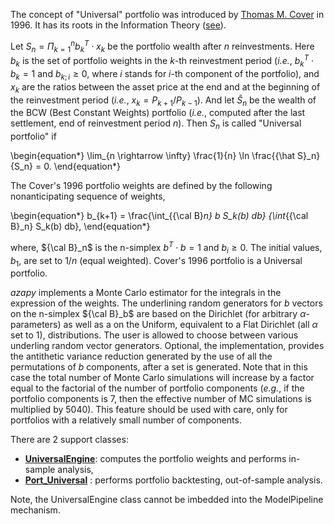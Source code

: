 The concept of "Universal" portfolio was introduced by
[Thomas M. Cover](https://web.mit.edu/6.454/www/www_fall_2001/shaas/universal_portfolios.pdf)
in 1996. It has its roots in the Information Theory
([see](https://www.amazon.com/Elements-Information-Theory-Telecommunications-Processing/dp/0471241954)).

Let $S_n = \Pi_{k=1}^n b_k^T \cdot x_k$ be the portfolio wealth after $n$
reinvestments. Here $b_k$ is the set of portfolio weights in the $k$-th
reinvestment period (*i.e.*, $b_k^T \cdot b_k = 1$ and $b_{k;i} \geq 0$,
where $i$ stands for $i$-th component of the portfolio), and $x_k$ are
the ratios between the asset price at the end and at the beginning of the
reinvestment period (*i.e.*, $x_k = P_{k+1} / P_{k-1}$). And let ${\hat S}_n$
be the wealth of the BCW (Best Constant Weights) portfolio
(*i.e.*, computed after the last settlement, end of reinvestment period $n$).
Then $S_n$ is called
"Universal portfolio" if

\begin{equation*}
  \lim_{n \rightarrow \infty} \frac{1}{n} \ln \frac{{\hat S}_n}{S_n} = 0.
\end{equation*}

The Cover's 1996 portfolio weights are defined by the following
nonanticipating sequence of weights,

\begin{equation*}
  b_{k+1} = \frac{\int_{{\cal B}_n} b S_k(b) db}
  {\int_{{\cal B}_n} S_k(b) db},
\end{equation*}

where,
${\cal B}_n$ is the n-simplex $b^T \cdot b = 1$ and $b_{i} \geq 0$.
The initial values, $b_1$, are set to $1/n$ (equal weighted).
Cover's 1996 portfolio is a Universal portfolio.

*azapy* implements a Monte Carlo estimator for the integrals in the
expression of the weights. The
underlining random generators for $b$ vectors on the n-simplex
${\cal B}_b$ are based on the Dirichlet (for arbitrary $\alpha$-parameters)
as well as a on the Uniform,
equivalent to a Flat Dirichlet (all $\alpha$ set to $1$),
distributions. The user is allowed to choose between various underling
random vector generators.
Optional, the implementation, provides the antithetic variance reduction
generated by the use of all the permutations of $b$ components, after a set is
generated. Note that in this case the total number of Monte Carlo simulations
will increase by a factor equal to the factorial of the number of portfolio
components (*e.g.*, if the portfolio components is 7, then the effective
number of MC simulations is multiplied by 5040).
This feature should be used with care,
only for portfolios with a relatively small number of components.

There are 2 support classes:

* [**UniversalEngine**](azapy.Engines.UniversalEngine.UniversalEngine):
computes the portfolio weights and performs in-sample analysis,
* [**Port_Universal**](azapy.PortOpt.Port_Universal.Port_Universal) :
performs portfolio backtesting, out-of-sample analysis.

Note, the UniversalEngine class cannot be imbedded into the ModelPipeline
mechanism.
